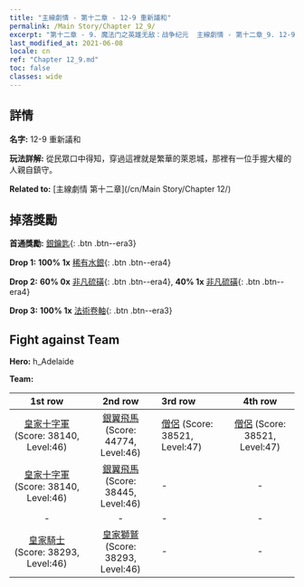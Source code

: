```yaml
---
title: "主線劇情 - 第十二章 - 12-9 重新議和"
permalink: /Main Story/Chapter 12_9/
excerpt: "第十二章 - 9. 魔法门之英雄无敌：战争纪元  主線劇情 - 第十二章_9. 12-9 重新議和"
last_modified_at: 2021-06-08
locale: cn
ref: "Chapter 12_9.md"
toc: false
classes: wide
---
```


## 詳情

 **名字:** 12-9 重新議和

 **玩法詳解:** 從民眾口中得知，穿過這裡就是繁華的萊恩城，那裡有一位手握大權的人親自鎮守。

 **Related to:** [主線劇情 第十二章](/cn/Main Story/Chapter 12/)

## 掉落獎勵

 **首通獎勵:** [銀鑰匙](/cn/Items/con_693/){: .btn .btn--era3}

 **Drop 1:** **100% 1x** [稀有水銀](/cn/Items/mat_42/){: .btn .btn--era4}

 **Drop 2:** **60% 0x** [非凡硫磺](/cn/Items/mat_36/){: .btn .btn--era4}, **40% 1x** [非凡硫磺](/cn/Items/mat_36/){: .btn .btn--era4}

 **Drop 3:** **100% 1x** [法術卷軸](/cn/Items/con_694/){: .btn .btn--era3}


## Fight against Team
 **Hero:** h_Adelaide

 **Team:**


  | 1st row | 2nd row | 3rd row | 4th row |
  |:----:|:----:|:----|:----:|
  | [皇家十字軍](/cn/units/Swordsman/) (Score: 38140, Level:46)  | [銀翼飛馬](/cn/units/Pegasus/) (Score: 44774, Level:46)  | [僧侶](/cn/units/Monk/) (Score: 38521, Level:47)  | [僧侶](/cn/units/Monk/) (Score: 38521, Level:47)  |
  | [皇家十字軍](/cn/units/Swordsman/) (Score: 38140, Level:46)  | [銀翼飛馬](/cn/units/Pegasus/) (Score: 38445, Level:46)  | - | - |
  | - | - | - | - |
  | [皇家騎士](/cn/units/Cavalier/) (Score: 38293, Level:46)  | [皇家獅鷲](/cn/units/Griffin/) (Score: 38293, Level:46)  | - | - |


